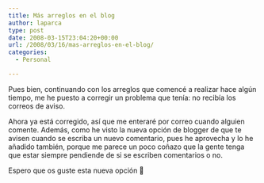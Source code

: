 ```yaml
---
title: Más arreglos en el blog
author: laparca
type: post
date: 2008-03-15T23:04:20+00:00
url: /2008/03/16/mas-arreglos-en-el-blog/
categories:
  - Personal

---
```

Pues bien, continuando con los arreglos que comencé a realizar hace algún tiempo, me he puesto a corregir un problema que tenía: no recibía los correos de aviso.

Ahora ya está corregido, así que me enteraré por correo cuando alguien comente. Además, como he visto la nueva opción de blogger de que te avisen cuando se escriba un nuevo comentario, pues he aprovecha y lo he añadido también, porque me parece un poco coñazo que la gente tenga que estar siempre pendiende de si se escriben comentarios o no.

Espero que os guste esta nueva opción 🙂